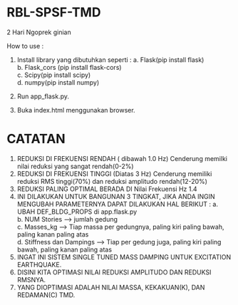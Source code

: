 # RBL-SPSF-TMD
2 Hari Ngoprek ginian

How to use :
1. Install library yang dibutuhkan seperti :
    a. Flask(pip install flask)  
    b. Flask_cors (pip install flask-cors)  
    c. Scipy(pip install scipy)  
    d. numpy(pip install numpy)  

2. Run app_flask.py.
3. Buka index.html menggunakan browser.

# CATATAN
1. REDUKSI DI FREKUENSI RENDAH ( dibawah 1.0 Hz) Cenderung memilki nilai reduksi yang sangat rendah(0-2%)
2. REDUKSI DI FREKUENSI TINGGI (Diatas 3 Hz) Cenderung memiliki reduksi RMS tinggi(70%) dan reduksi amplitudo rendah(12-20%)
3. REDUKSI PALING OPTIMAL BERADA DI Nilai Frekuensi Hz 1.4
4. INI DILAKUKAN UNTUK BANGUNAN 3 TINGKAT, JIKA ANDA INGIN MENGUBAH PARAMETERNYA DAPAT DILAKUKAN HAL BERIKUT :
        a. UBAH DEF_BLDG_PROPS di app.flask.py  
        b. NUM Stories --> jumlah gedung  
        c. Masses_kg --> Tiap massa per gedungnya, paling kiri paling bawah, paling kanan paling atas  
        d. Stiffness dan Dampings --> Tiap per gedung juga, paling kiri paling bawah, paling kanan paling atas  
5. INGAT INI SISTEM SINGLE TUNED MASS DAMPING UNTUK EXCITATION EARTHQUAKE.
6. DISINI KITA OPTIMASI NILAI REDUKSI AMPLITUDO DAN REDUKSI RMSNYA.
7. YANG DIOPTIMASI ADALAH NILAI MASSA, KEKAKUAN(K), DAN REDAMAN(C) TMD.

